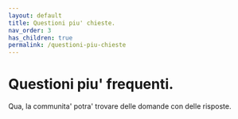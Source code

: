 ```yaml
---
layout: default
title: Questioni piu' chieste.
nav_order: 3
has_children: true
permalink: /questioni-piu-chieste
---
```


# Questioni piu' frequenti.

Qua, la communita' potra' trovare delle domande con delle risposte.
